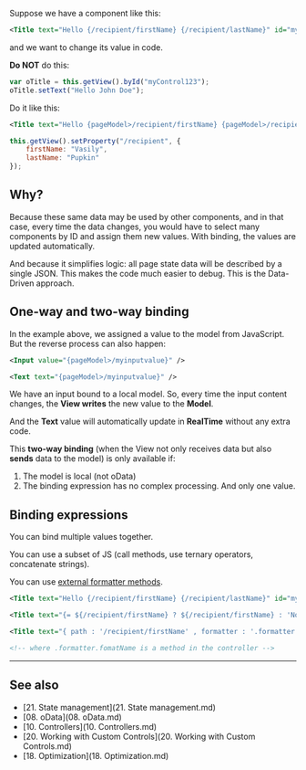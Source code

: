 Suppose we have a component like this:
```xml
<Title text="Hello {/recipient/firstName} {/recipient/lastName}" id="myControl123" />
```

and we want to change its value in code.

**Do NOT** do this:
```JavaScript
var oTitle = this.getView().byId("myControl123");
oTitle.setText("Hello John Doe");
```

Do it like this:
```xml
<Title text="Hello {pageModel>/recipient/firstName} {pageModel>/recipient/lastName}" id="myControl123" />
```

```JavaScript
this.getView().setProperty("/recipient", {
    firstName: "Vasily",
    lastName: "Pupkin"
});
```

## Why?

Because these same data may be used by other components, and in that case, every time the data changes, you would have to select many components by ID and assign them new values.
With binding, the values are updated automatically.

And because it simplifies logic: all page state data will be described by a single JSON. This makes the code much easier to debug. This is the Data-Driven approach.

## One-way and two-way binding

In the example above, we assigned a value to the model from JavaScript.
But the reverse process can also happen:

```xml
<Input value="{pageModel>/myinputvalue}" />

<Text text="{pageModel>/myinputvalue}" />
```

We have an input bound to a local model. So, every time the input content changes, the **View writes** the new value to the **Model**.

And the **Text** value will automatically update in **RealTime** without any extra code.

This **two-way binding** (when the View not only receives data but also **sends** data to the model) is only available if:

1. The model is local (not oData)
2. The binding expression has no complex processing. And only one value.

## Binding expressions

You can bind multiple values together.

You can use a subset of JS (call methods, use ternary operators, concatenate strings).

You can use [external formatter methods](https://learning.sap.com/learning-journeys/develop-sapui5-applications/implementing-and-using-formatter-functions_c7f9608b-de6f-44a4-b022-98cab121a6d2).

```xml
<Title text="Hello {/recipient/firstName} {/recipient/lastName}" id="myControl123" />

<Title text="{= ${/recipient/firstName} ? ${/recipient/firstName} : 'No Name' }" />

<Title text="{ path : '/recipient/firstName' , formatter : '.formatter.fomatName '}" />

<!-- where .formatter.fomatName is a method in the controller -->
```

---

## See also
- [21. State management](21. State management.md)
- [08. oData](08. oData.md)
- [10. Controllers](10. Controllers.md)
- [20. Working with Custom Controls](20. Working with Custom Controls.md)
- [18. Optimization](18. Optimization.md) 